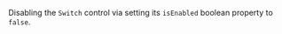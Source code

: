 Disabling the `Switch` control via setting its `isEnabled` boolean property to `false`.
<snippet id='disable-switch'/>